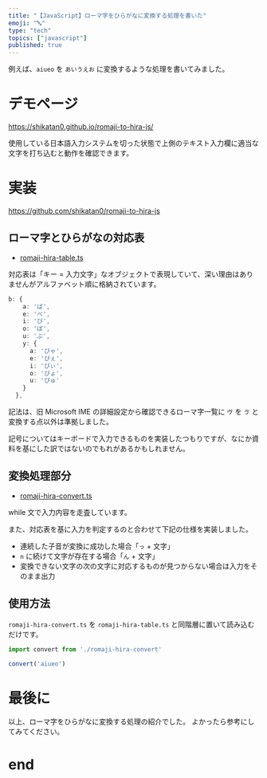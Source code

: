 ```yaml
---
title: "【JavaScript】ローマ字をひらがなに変換する処理を書いた"
emoji: "🔤"
type: "tech"
topics: ["javascript"]
published: true
---
```


例えば、`aiueo` を `あいうえお` に変換するような処理を書いてみました。

# デモページ

https://shikatan0.github.io/romaji-to-hira-js/

使用している日本語入力システムを切った状態で上側のテキスト入力欄に適当な文字を打ち込むと動作を確認できます。

# 実装

https://github.com/shikatan0/romaji-to-hira-js

## ローマ字とひらがなの対応表

- [romaji-hira-table.ts](https://github.com/shikatan0/romaji-to-hira-js/blob/master/src/romaji-hira-table.ts)

対応表は「キー = 入力文字」なオブジェクトで表現していて、深い理由はありませんがアルファベット順に格納されています。

```ts
b: {
    a: 'ば',
    e: 'べ',
    i: 'び',
    o: 'ぼ',
    u: 'ぶ',
    y: {
      a: 'びゃ',
      e: 'びぇ',
      i: 'びぃ',
      o: 'びょ',
      u: 'びゅ'
    }
  },
```

記法は、旧 Microsoft IME の詳細設定から確認できるローマ字一覧に `ヴ` を `ゔ` と変換する点以外は準拠しました。

記号についてはキーボードで入力できるものを実装したつもりですが、なにか資料を基にした訳ではないのでもれがあるかもしれません。

## 変換処理部分

- [romaji-hira-convert.ts](https://github.com/shikatan0/romaji-to-hira-js/blob/master/src/romaji-hira-convert.ts)

while 文で入力内容を走査しています。

また、対応表を基に入力を判定するのと合わせて下記の仕様を実装しました。

- 連続した子音が変換に成功した場合「`っ` + 文字」
- `n` に続けて文字が存在する場合「`ん` + 文字」
- 変換できない文字の次の文字に対応するものが見つからない場合は入力をそのまま出力

## 使用方法

`romaji-hira-convert.ts` を `romaji-hira-table.ts` と同階層に置いて読み込むだけです。

```ts
import convert from './romaji-hira-convert'

convert('aiueo')
```

# 最後に

以上、ローマ字をひらがなに変換する処理の紹介でした。
よかったら参考にしてみてください。

# end
